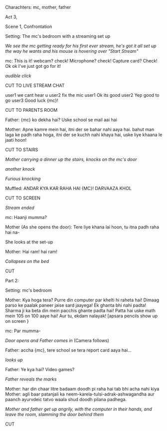 Charachters: mc, mother, father

Act 3,

Scene 1, Confrontation

Setting: The mc's bedroom with a streaming set up

_We see the mc getting ready for his first ever stream, he's got it all set up the way he wants and his mouse is hovering over "Start Stream"_

mc: This is it! webcam? check! Microphone? check! Capture card? Check! Ok ok I've just got go for it!

_audible click_

CUT TO LIVE STREAM CHAT

user1	we cant hear u
user2 	fix the mic
user1	Ok its good
user2	Yep good to go
user3	Good luck {mc}!

CUT TO PARENTS ROOM

Father: {mc} ko dekha hai? Uske school se mail aai hai

Mother: Apne kamre mein hai, itni der se bahar nahi aaya hai. bahut man laga ke padh raha hoga, itni der se kuchh nahi khaya hai, uske liye khaana le jaati hoon!

CUT TO STAIRS

_Mother carrying a dinner up the stairs, knocks on the mc's door_

_another knock_

*Furious knocking*

Muffled: ANDAR KYA KAR RAHA HAI {MC}! DARVAAZA KHOL

CUT TO SCREEN

*Stream ended*

mc: Haanji mumma?

Mother (As she opens the door): Tere liye khana lai hoon, tu itna padh raha hai na-

She looks at the set-up

Mother: Hai ram! hai ram!

*Collapses on the bed*

CUT

Part 2:

Setting: mc's bedroom

Mother: Kya hoga tera? Purre din computer par khelti hi raheta hai! Dimaag parso ke paalak paneer jaise sard jaayega! Ek ghanta bhi nahi padta! Sharma ji ka beta din mein pacchis ghante padta hai! Patta hai uske math mein 105 on 100 aaye hai! Aur tu, ekdam nalayak! [apsara pencils show up on screen }

mc: Par mumma-

*Door opens and Father comes in* (Camera follows)

Father: accha {mc}, tere school se tera report card aaya hai...

*looks up*

Father: Ye kya hai? Video games? 

*Father reveals the marks*

Mother: har din chaar litre badaam doodh pi raha hai tab bhi acha nahi kiya
Mother: agli baar patanjali ka neem-karela-tulsi-adrak-ashwagandha aur paanch ayurvdeic tatvo waala shud doodh pilana padhega.



_Mother and father get up angrily, with the computer in their hands, and leave the room, slamming the door behind them_

CUT
